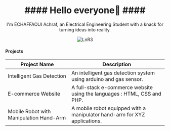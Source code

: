 <html>
  <head>
    <style>
      h1 {text-align: center;}
      p {text-align: center;}
      div {text-align: center;}
    </style>
  </head>
  <body>
    <b>
      <h1>#### Hello everyone👋 ####</h1>
    </b>
  </body>
</html>

I'm ECHAFFAOUI Achraf, an Electrical Engineering Student with a knack for turning ideas into reality.

![LnR3](https://github.com/ECHAFFAOUI-Achraf/ECHAFFAOUI-Achraf/assets/152794593/9119429d-7c93-4f5d-9cc8-ef52aede31c4)

#### Projects ####

| Project Name | Description |
| ------------ | ----------- |
| Intelligent Gas Detection | An intelligent gas detection system using arduino and gas sensor.|
| E-commerce Website | A full-stack e-commerce website using the languages : HTML, CSS and PHP.|
| Mobile Robot with Manipulation Hand-Arm | A mobile robot equipped with a manipulator hand-arm for XYZ applications.|
